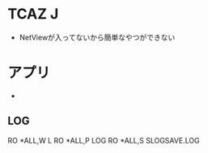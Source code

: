# TCAZ J


- NetViewが入ってないから簡単なやつができない
# アプリ
-
## LOG
RO *ALL,W L
RO *ALL,P LOG
RO *ALL,S SLOGSAVE.LOG


